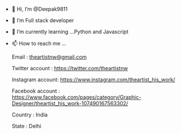 - 👋 Hi, I’m @Deepak9811
- 👀 I’m Full stack developer
- 🌱 I’m currently learning ...Python and Javascript
- 📫 How to reach me ...
     
  Email            : theartistnw@gmail.com
       
  Twitter account  : https://twitter.com/theartistnw

  Instagram account: https://www.instagram.com/theartist_his_work/
  
  Facebook account : https://www.facebook.com/pages/category/Graphic-Designer/theartist_his_work-107490167563302/


  
  Country          : India
  
  State            : Delhi
  

<!---
Deepak9811/Deepak9811 is a ✨ special ✨ repository because its `README.md` (this file) appears on your GitHub profile.
You can click the Preview link to take a look at your changes.
--->
